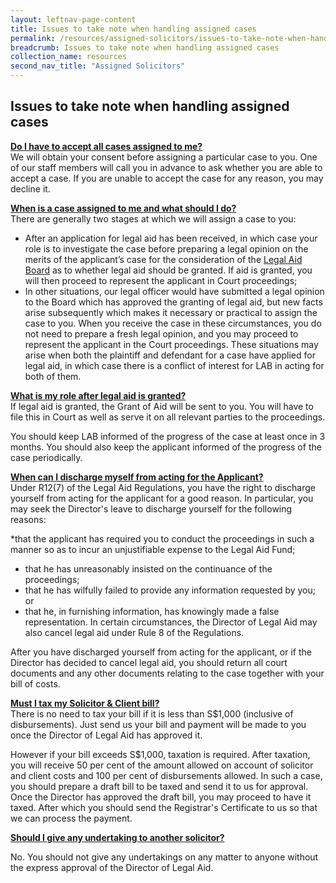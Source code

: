 ```yaml
---
layout: leftnav-page-content
title: Issues to take note when handling assigned cases
permalink: /resources/assigned-solicitors/issues-to-take-note-when-handling-assigned-cases/
breadcrumb: Issues to take note when handling assigned cases
collection_name: resources
second_nav_title: "Assigned Solicitors"
---
```

Issues to take note when handling assigned cases
---

<b><u>Do I have to accept all cases assigned to me?</u></b> <br>
We will obtain your consent before assigning a particular case to you. One of our staff members will call you in advance to ask whether you are able to accept a case. If you are unable to accept the case for any reason, you may decline it. <br>


<b><u>When is a case assigned to me and what should I do?</u></b> <br>
There are generally two stages at which we will assign a case to you: <br>

* After an application for legal aid has been received, in which case your role is to investigate the case before preparing a legal opinion on the merits of the applicant’s case for the consideration of the [Legal Aid Board](https://mlaw-lab-staging.netlify.com/legal-services/what-is-the-legal-aid-board/) as to whether legal aid should be granted. If aid is granted, you will then proceed to represent the applicant in Court proceedings;
* In other situations, our legal officer would have submitted a legal opinion to the Board which has approved the granting of legal aid, but new facts arise subsequently which makes it necessary or practical to assign the case to you. When you receive the case in these circumstances, you do not need to prepare a fresh legal opinion, and you may proceed to represent the applicant in the Court proceedings. These situations may arise when both the plaintiff and defendant for a case have applied for legal aid, in which case there is a conflict of interest for LAB in acting for both of them. <br>
 
 
<b><u>What is my role after legal aid is granted?</u></b> <br> 
If legal aid is granted, the Grant of Aid will be sent to you. You will have to file this in Court as well as serve it on all relevant parties to the proceedings. <br>

You should keep LAB informed of the progress of the case at least once in 3 months. You should also keep the applicant informed of the progress of the case periodically. <br>


<b><u>When can I discharge myself from acting for the Applicant?</u></b> <br>
Under R12(7) of the Legal Aid Regulations, you have the right to discharge yourself from acting for the applicant for a good reason. In particular, you may seek the Director's leave to discharge yourself for the following reasons:<br>

*that the applicant has required you to conduct the proceedings in such a manner so as to incur an unjustifiable expense to the Legal Aid Fund;
* that he has unreasonably insisted on the continuance of the proceedings;
* that he has wilfully failed to provide any information requested by you; or
* that he, in furnishing information, has knowingly made a false representation.
In certain circumstances, the Director of Legal Aid may also cancel legal aid under Rule 8 of the Regulations. <br>

After you have discharged yourself from acting for the applicant, or if the Director has decided to cancel legal aid, you should return all court documents and any other documents relating to the case together with your bill of costs. <br>

<b><u>Must I tax my Solicitor & Client bill?</u></b> <br>
There is no need to tax your bill if it is less than S$1,000 (inclusive of disbursements). Just send us your bill and payment will be made to you once the Director of Legal Aid has approved it.

However if your bill exceeds S$1,000, taxation is required. After taxation, you will receive 50 per cent of the amount allowed on account of solicitor and client costs and 100 per cent of disbursements allowed. In such a case, you should prepare a draft bill to be taxed and send it to us for approval. Once the Director has approved the draft bill, you may proceed to have it taxed. After which you should send the Registrar's Certificate to us so that we can process the payment. <br>

<b><u>Should I give any undertaking to another solicitor?</u></b> <br>

No. You should not give any undertakings on any matter to anyone without the express approval of the Director of Legal Aid.
